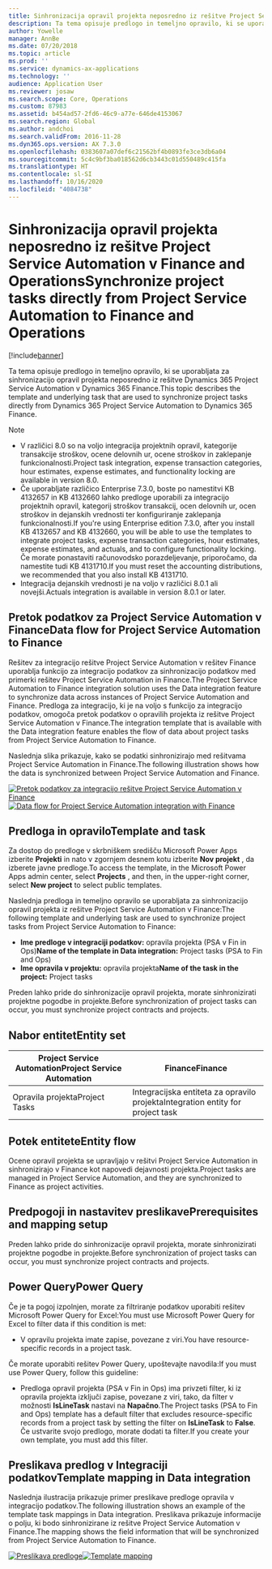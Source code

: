 ```yaml
---
title: Sinhronizacija opravil projekta neposredno iz rešitve Project Service Automation v Finance and Operations
description: Ta tema opisuje predlogo in temeljno opravilo, ki se uporabljata za sinhronizacijo opravil projekta neposredno iz rešitve Microsoft Dynamics 365 Project Service Automation v Dynamics 365 Finance.
author: Yowelle
manager: AnnBe
ms.date: 07/20/2018
ms.topic: article
ms.prod: ''
ms.service: dynamics-ax-applications
ms.technology: ''
audience: Application User
ms.reviewer: josaw
ms.search.scope: Core, Operations
ms.custom: 87983
ms.assetid: b454ad57-2fd6-46c9-a77e-646de4153067
ms.search.region: Global
ms.author: andchoi
ms.search.validFrom: 2016-11-28
ms.dyn365.ops.version: AX 7.3.0
ms.openlocfilehash: 0383607a07def6c21562bf4b0893fe3ce3db6a04
ms.sourcegitcommit: 5c4c9bf3ba018562d6cb3443c01d550489c415fa
ms.translationtype: HT
ms.contentlocale: sl-SI
ms.lasthandoff: 10/16/2020
ms.locfileid: "4084738"
---
```

# <a name="synchronize-project-tasks-directly-from-project-service-automation-to-finance-and-operations"></a><span data-ttu-id="aefd2-103">Sinhronizacija opravil projekta neposredno iz rešitve Project Service Automation v Finance and Operations</span><span class="sxs-lookup"><span data-stu-id="aefd2-103">Synchronize project tasks directly from Project Service Automation to Finance and Operations</span></span>

[!include[banner](../includes/banner.md)]

<span data-ttu-id="aefd2-104">Ta tema opisuje predlogo in temeljno opravilo, ki se uporabljata za sinhronizacijo opravil projekta neposredno iz rešitve Dynamics 365 Project Service Automation v Dynamics 365 Finance.</span><span class="sxs-lookup"><span data-stu-id="aefd2-104">This topic describes the template and underlying task that are used to synchronize project tasks directly from Dynamics 365 Project Service Automation to Dynamics 365 Finance.</span></span>

> [!NOTE]
> - <span data-ttu-id="aefd2-105">V različici 8.0 so na voljo integracija projektnih opravil, kategorije transakcije stroškov, ocene delovnih ur, ocene stroškov in zaklepanje funkcionalnosti.</span><span class="sxs-lookup"><span data-stu-id="aefd2-105">Project task integration, expense transaction categories, hour estimates, expense estimates, and functionality locking are available in version 8.0.</span></span>
> - <span data-ttu-id="aefd2-106">Če uporabljate različico Enterprise 7.3.0, boste po namestitvi KB 4132657 in KB 4132660 lahko predloge uporabili za integracijo projektnih opravil, kategorij stroškov transakcij, ocen delovnih ur, ocen stroškov in dejanskih vrednosti ter konfiguriranje zaklepanja funkcionalnosti.</span><span class="sxs-lookup"><span data-stu-id="aefd2-106">If you're using Enterprise edition 7.3.0, after you install KB 4132657 and KB 4132660, you will be able to use the templates to integrate project tasks, expense transaction categories, hour estimates, expense estimates, and actuals, and to configure functionality locking.</span></span> <span data-ttu-id="aefd2-107">Če morate ponastaviti računovodsko porazdeljevanje, priporočamo, da namestite tudi KB 4131710.</span><span class="sxs-lookup"><span data-stu-id="aefd2-107">If you must reset the accounting distributions, we recommended that you also install KB 4131710.</span></span>
> - <span data-ttu-id="aefd2-108">Integracija dejanskih vrednosti je na voljo v različici 8.0.1 ali novejši.</span><span class="sxs-lookup"><span data-stu-id="aefd2-108">Actuals integration is available in version 8.0.1 or later.</span></span>

## <a name="data-flow-for-project-service-automation-to-finance"></a><span data-ttu-id="aefd2-109">Pretok podatkov za Project Service Automation v Finance</span><span class="sxs-lookup"><span data-stu-id="aefd2-109">Data flow for Project Service Automation to Finance</span></span>

<span data-ttu-id="aefd2-110">Rešitev za integracijo rešitve Project Service Automation v rešitev Finance uporablja funkcijo za integracijo podatkov za sinhronizacijo podatkov med primerki rešitev Project Service Automation in Finance.</span><span class="sxs-lookup"><span data-stu-id="aefd2-110">The Project Service Automation to Finance integration solution uses the Data integration feature to synchronize data across instances of Project Service Automation and Finance.</span></span> <span data-ttu-id="aefd2-111">Predloga za integracijo, ki je na voljo s funkcijo za integracijo podatkov, omogoča pretok podatkov o opravilih projekta iz rešitve Project Service Automation v Finance.</span><span class="sxs-lookup"><span data-stu-id="aefd2-111">The integration template that is available with the Data integration feature enables the flow of data about project tasks from Project Service Automation to Finance.</span></span>

<span data-ttu-id="aefd2-112">Naslednja slika prikazuje, kako se podatki sinhronizirajo med rešitvama Project Service Automation in Finance.</span><span class="sxs-lookup"><span data-stu-id="aefd2-112">The following illustration shows how the data is synchronized between Project Service Automation and Finance.</span></span>

<span data-ttu-id="aefd2-113">[![Pretok podatkov za integracijo rešitve Project Service Automation v Finance](./media/ProjectTasksFlow.png)](./media/ProjectTasksFlow.png)</span><span class="sxs-lookup"><span data-stu-id="aefd2-113">[![Data flow for Project Service Automation integration with Finance](./media/ProjectTasksFlow.png)](./media/ProjectTasksFlow.png)</span></span>

## <a name="template-and-task"></a><span data-ttu-id="aefd2-114">Predloga in opravilo</span><span class="sxs-lookup"><span data-stu-id="aefd2-114">Template and task</span></span>

<span data-ttu-id="aefd2-115">Za dostop do predloge v skrbniškem središču Microsoft Power Apps izberite **Projekti** in nato v zgornjem desnem kotu izberite **Nov projekt** , da izberete javne predloge.</span><span class="sxs-lookup"><span data-stu-id="aefd2-115">To access the template, in the Microsoft Power Apps admin center, select **Projects** , and then, in the upper-right corner, select **New project** to select public templates.</span></span>

<span data-ttu-id="aefd2-116">Naslednja predloga in temeljno opravilo se uporabljata za sinhronizacijo opravil projekta iz rešitve Project Service Automation v Finance:</span><span class="sxs-lookup"><span data-stu-id="aefd2-116">The following template and underlying task are used to synchronize project tasks from Project Service Automation to Finance:</span></span>

- <span data-ttu-id="aefd2-117">**Ime predloge v integraciji podatkov:** opravila projekta (PSA v Fin in Ops)</span><span class="sxs-lookup"><span data-stu-id="aefd2-117">**Name of the template in Data integration:** Project tasks (PSA to Fin and Ops)</span></span>
- <span data-ttu-id="aefd2-118">**Ime opravila v projektu:** opravila projekta</span><span class="sxs-lookup"><span data-stu-id="aefd2-118">**Name of the task in the project:** Project tasks</span></span>

<span data-ttu-id="aefd2-119">Preden lahko pride do sinhronizacije opravil projekta, morate sinhronizirati projektne pogodbe in projekte.</span><span class="sxs-lookup"><span data-stu-id="aefd2-119">Before synchronization of project tasks can occur, you must synchronize project contracts and projects.</span></span>

## <a name="entity-set"></a><span data-ttu-id="aefd2-120">Nabor entitet</span><span class="sxs-lookup"><span data-stu-id="aefd2-120">Entity set</span></span>

| <span data-ttu-id="aefd2-121">Project Service Automation</span><span class="sxs-lookup"><span data-stu-id="aefd2-121">Project Service Automation</span></span> | <span data-ttu-id="aefd2-122">Finance</span><span class="sxs-lookup"><span data-stu-id="aefd2-122">Finance</span></span>                             |
|----------------------------|-------------------------------------|
| <span data-ttu-id="aefd2-123">Opravila projekta</span><span class="sxs-lookup"><span data-stu-id="aefd2-123">Project Tasks</span></span>              | <span data-ttu-id="aefd2-124">Integracijska entiteta za opravilo projekta</span><span class="sxs-lookup"><span data-stu-id="aefd2-124">Integration entity for project task</span></span> |

## <a name="entity-flow"></a><span data-ttu-id="aefd2-125">Potek entitete</span><span class="sxs-lookup"><span data-stu-id="aefd2-125">Entity flow</span></span>

<span data-ttu-id="aefd2-126">Ocene opravil projekta se upravljajo v rešitvi Project Service Automation in sinhronizirajo v Finance kot napovedi dejavnosti projekta.</span><span class="sxs-lookup"><span data-stu-id="aefd2-126">Project tasks are managed in Project Service Automation, and they are synchronized to Finance as project activities.</span></span>

## <a name="prerequisites-and-mapping-setup"></a><span data-ttu-id="aefd2-127">Predpogoji in nastavitev preslikave</span><span class="sxs-lookup"><span data-stu-id="aefd2-127">Prerequisites and mapping setup</span></span>

<span data-ttu-id="aefd2-128">Preden lahko pride do sinhronizacije opravil projekta, morate sinhronizirati projektne pogodbe in projekte.</span><span class="sxs-lookup"><span data-stu-id="aefd2-128">Before synchronization of project tasks can occur, you must synchronize project contracts and projects.</span></span>

## <a name="power-query"></a><span data-ttu-id="aefd2-129">Power Query</span><span class="sxs-lookup"><span data-stu-id="aefd2-129">Power Query</span></span>

<span data-ttu-id="aefd2-130">Če je ta pogoj izpolnjen, morate za filtriranje podatkov uporabiti rešitev Microsoft Power Query for Excel:</span><span class="sxs-lookup"><span data-stu-id="aefd2-130">You must use Microsoft Power Query for Excel to filter data if this condition is met:</span></span>

- <span data-ttu-id="aefd2-131">V opravilu projekta imate zapise, povezane z viri.</span><span class="sxs-lookup"><span data-stu-id="aefd2-131">You have resource-specific records in a project task.</span></span>

<span data-ttu-id="aefd2-132">Če morate uporabiti rešitev Power Query, upoštevajte navodila:</span><span class="sxs-lookup"><span data-stu-id="aefd2-132">If you must use Power Query, follow this guideline:</span></span>

- <span data-ttu-id="aefd2-133">Predloga opravil projekta (PSA v Fin in Ops) ima privzeti filter, ki iz opravila projekta izključi zapise, povezane z viri, tako, da filter v možnosti **IsLineTask** nastavi na **Napačno**.</span><span class="sxs-lookup"><span data-stu-id="aefd2-133">The Project tasks (PSA to Fin and Ops) template has a default filter that excludes resource-specific records from a project task by setting the filter on **IsLineTask** to **False**.</span></span> <span data-ttu-id="aefd2-134">Če ustvarite svojo predlogo, morate dodati ta filter.</span><span class="sxs-lookup"><span data-stu-id="aefd2-134">If you create your own template, you must add this filter.</span></span>

## <a name="template-mapping-in-data-integration"></a><span data-ttu-id="aefd2-135">Preslikava predlog v Integraciji podatkov</span><span class="sxs-lookup"><span data-stu-id="aefd2-135">Template mapping in Data integration</span></span>

<span data-ttu-id="aefd2-136">Naslednja ilustracija prikazuje primer preslikave predloge opravila v integracijo podatkov.</span><span class="sxs-lookup"><span data-stu-id="aefd2-136">The following illustration shows an example of the template task mappings in Data integration.</span></span> <span data-ttu-id="aefd2-137">Preslikava prikazuje informacije o polju, ki bodo sinhronizirane iz rešitve Project Service Automation v Finance.</span><span class="sxs-lookup"><span data-stu-id="aefd2-137">The mapping shows the field information that will be synchronized from Project Service Automation to Finance.</span></span>

<span data-ttu-id="aefd2-138">[![Preslikava predloge](./media/ProjectTasksMapping.png)](./media/ProjectTasksMapping.png)</span><span class="sxs-lookup"><span data-stu-id="aefd2-138">[![Template mapping](./media/ProjectTasksMapping.png)](./media/ProjectTasksMapping.png)</span></span>
